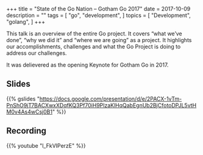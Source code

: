 +++
title = "State of the Go Nation – Gotham Go 2017"
date = 2017-10-09
description = ""
tags = [
    "go",
    "development",
]
topics = [
    "Development",
    "golang",
]
+++

This talk is an overview of the entire Go project. It covers “what we’ve done”, “why we did it” and “where we are going” as a project. It highlights our accomplishments, challenges and what the Go Project is doing to address our challenges.

It was delievered as the opening Keynote for Gotham Go in 2017.

<!--more-->

## Slides

{{% gslides "https://docs.google.com/presentation/d/e/2PACX-1vTm-PnShO9jT7BACXwxXDqfKQ3Pf70iH9PlzaKlHqQabEgnUb2BjCfotoDPJL5vtHM0v4As4wCsj0B1" %}}

## Recording

{{% youtube "l_FkVIPerzE" %}}